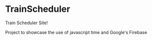 # TrainScheduler
Train Scheduler Site!

Project to showcase the use of javascript time and Google's Firebase
